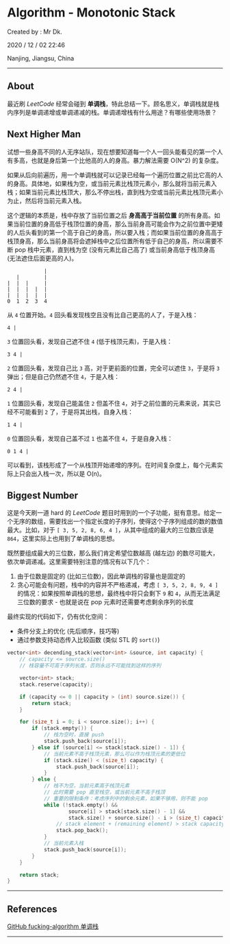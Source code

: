 # Algorithm - Monotonic Stack

Created by : Mr Dk.

2020 / 12 / 02 22:46

Nanjing, Jiangsu, China

---

## About

最近刷 *LeetCode* 经常会碰到 **单调栈**，特此总结一下。顾名思义，单调栈就是栈内序列是单调递增或单调递减的栈。单调递增栈有什么用途？有哪些使用场景？

## Next Higher Man

试想一些身高不同的人无序站队，现在想要知道每一个人一回头能看见的第一个人有多高，也就是身后第一个比他高的人的身高。暴力解法需要 O(N^2) 的复杂度。

如果从后向前遍历，用一个单调栈就可以记录已经每一个遍历位置之前比它高的人的身高。具体地，如果栈为空，或当前元素比栈顶元素小，那么就将当前元素入栈；如果当前元素比栈顶大，那么不停出栈，直到栈为空或当前元素比栈顶元素小为止，然后将当前元素入栈。

这个逻辑的本质是，栈中存放了当前位置之后 **身高高于当前位置** 的所有身高。如果当前位置的身高低于栈顶位置的身高，那么当前身高可能会作为之前位置中更矮的人后头看到的第一个高于自己的身高，所以要入栈；而如果当前位置的身高高于栈顶身高，那么当前身高将会遮掉栈中之后位置所有低于自己的身高，所以需要不断 pop 栈中元素，直到栈为空 (没有元素比自己高了) 或当前身高低于栈顶身高 (无法遮住后面更高的人)。

```
            |
   |        |
|  |  |     |
|  |  |  |  |
|  |  |  |  |
0  1  2  3  4
```

从 `4` 位置开始。`4` 回头看发现栈空且没有比自己更高的人了，于是入栈：

```
4 |
```

`3` 位置回头看，发现自己遮不住 `4` (低于栈顶元素)，于是入栈：

```
3 4 |
```

`2` 位置回头看，发现自己比 `3` 高，对于更前面的位置，完全可以遮住 `3`，于是将 `3` 弹出；但是自己仍然遮不住 `4`，于是入栈：

```
2 4 |
```

`1` 位置回头看，发现自己能盖住 `2` 但盖不住 `4`，对于之前位置的元素来说，其实已经不可能看到 `2` 了，于是将其出栈，自身入栈：

```
1 4 |
```

`0` 位置回头看，发现自己盖不过 `1` 也盖不住 `4`，于是自身入栈：

```
0 1 4 |
```

可以看到，该栈形成了一个从栈顶开始递增的序列。在时间复杂度上，每个元素实际上只会出入栈一次，所以是 O(n)。

## Biggest Number

这是今天刷一道 hard 的 *LeetCode* 题目时用到的一个子功能，挺有意思。给定一个无序的数组，需要找出一个指定长度的子序列，使得这个子序列组成的数的数值最大。比如，对于 `[ 3, 5, 2, 8, 6, 4 ]`，从其中组成的最大的三位数应该是 `864`，这里实际上也用到了单调栈的思想。

既然要组成最大的三位数，那么我们肯定希望位数越高 (越左边) 的数尽可能大，依次单调递减。这里需要特别注意的情况有以下几个：

1. 由于位数是固定的 (比如三位数)，因此单调栈的容量也是固定的
2. 贪心可能会有问题，栈中的内容并不严格递减，考虑 `[ 3, 5, 2, 8, 9, 4 ]` 的情况：如果按照单调栈的思想，最终栈中将只会剩下 `9` 和 `4`，从而无法满足三位数的要求 - 也就是说在 pop 元素时还需要考虑剩余序列的长度

最终实现的代码如下，仍有优化空间：

* 条件分支上的优化 (先后顺序，技巧等)
* 通过参数支持动态传入比较函数 (类似 STL 的 `sort()`)

```c++
vector<int> decending_stack(vector<int> &source, int capacity) {
    // capacity <= source.size()
    // 栈容量不可高于序列长度，否则永远不可能找到这样的序列

    vector<int> stack;
    stack.reserve(capacity);

    if (capacity <= 0 || capacity > (int) source.size()) {
        return stack;
    }

    for (size_t i = 0; i < source.size(); i++) {
        if (stack.empty()) {
            // 栈为空时，直接 push
            stack.push_back(source[i]);
        } else if (source[i] <= stack[stack.size() - 1]) {
            // 当前元素不高于栈顶元素，那么可以作为栈顶元素的更低位
            if (stack.size() < (size_t) capacity) {
                stack.push_back(source[i]);
            }
        } else {
            // 栈不为空，当前元素高于栈顶元素
            // 此时需要 pop 直至栈空，或当前元素不高于栈顶
            // 重要的限制条件：考虑序列中的剩余元素，如果不够用，则不能 pop
            while (!stack.empty() &&
                    source[i] > stack[stack.size() - 1] &&
                    stack.size() + source.size() - i > (size_t) capacity) {
                // stack element + (remaining element) > stack capacity
                stack.pop_back();
            }
            // 当前元素入栈
            stack.push_back(source[i]);
        }
    }

    return stack;
}
```

---

## References

[GitHub fucking-algorithm 单调栈](https://github.com/labuladong/fucking-algorithm/blob/master/%E6%95%B0%E6%8D%AE%E7%BB%93%E6%9E%84%E7%B3%BB%E5%88%97/%E5%8D%95%E8%B0%83%E6%A0%88.md)

---

